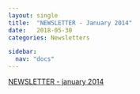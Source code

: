 ```yaml
---
layout: single
title:  "NEWSLETTER - January 2014"
date:   2018-05-30
categories: Newsletters

sidebar:
  nav: "docs"
---
```


[NEWSLETTER -  january 2014]({{site.baseurl}}/assets/files/BSPR_Newsletter_January_2014.pdf)
